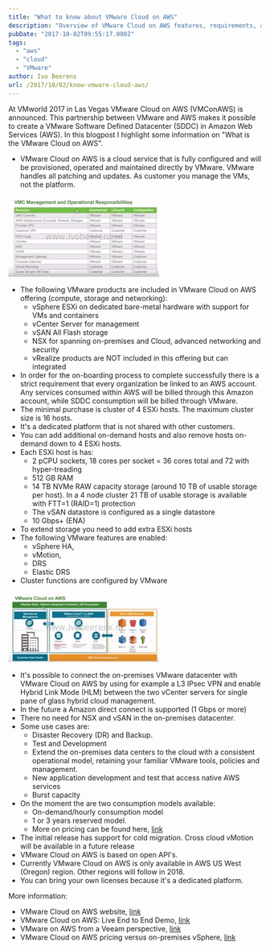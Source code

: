 ```yaml
---
title: "What to know about VMware Cloud on AWS"
description: "Overview of VMware Cloud on AWS features, requirements, and use cases."
pubDate: "2017-10-02T09:55:17.000Z"
tags: 
  - "aws"
  - "cloud"
  - "VMware"
author: Ivo Beerens
url: /2017/10/02/know-vmware-cloud-aws/
---
```


At VMworld 2017 in Las Vegas VMware Cloud on AWS (VMConAWS) is announced. This partnership between VMware and AWS makes it possible to create a VMware Software Defined Datacenter (SDDC) in Amazon Web Services (AWS). In this blogpost I highlight some information on "What is the VMware Cloud on AWS".

- VMware Cloud on AWS is a cloud service that is fully configured and will be provisioned, operated and maintained directly by VMware. VMware handles all patching and updates. As customer you manage the VMs, not the platform.

[![](images/1-300x161.jpg)](images/1.jpg)

- The following VMware products are included in VMware Cloud on AWS offering (compute, storage and networking):
    - vSphere ESXi on dedicated bare-metal hardware with support for VMs and containers
    - vCenter Server for management
    - vSAN All Flash storage
    - NSX for spanning on-premises and Cloud, advanced networking and security
    - vRealize products are NOT included in this offering but can integrated
- In order for the on-boarding process to complete successfully there is a strict requirement that every organization be linked to an AWS account. Any services consumed within AWS will be billed through this Amazon account, while SDDC consumption will be billed through VMware.
- The minimal purchase is cluster of 4 ESXi hosts. The maximum cluster size is 16 hosts.
- It's a dedicated platform that is not shared with other customers.
- You can add additional on-demand hosts and also remove hosts on-demand down to 4 ESXi hosts.
- Each ESXi host is has:
    - 2 pCPU sockets, 18 cores per socket = 36 cores total and 72 with hyper-treading
    - 512 GB RAM
    - 14 TB NVMe RAW capacity storage (around 10 TB of usable storage per host). In a 4 node cluster 21 TB of usable storage is available with FTT=1 (RAID=1) protection
    - The vSAN datastore is configured as a single datastore
    - 10 Gbps+ (ENA)
- To extend storage you need to add extra ESXi hosts
- The following VMware features are enabled:
    - vSphere HA,
    - vMotion,
    - DRS
    - Elastic DRS
- Cluster functions are configured by VMware

[![](images/3-300x140.jpg)](images/3.jpg)

- It's possible to connect the on-premises VMware datacenter with VMware Cloud on AWS by using for example a L3 IPsec VPN and enable Hybrid Link Mode (HLM) between the two vCenter servers for single pane of glass hybrid cloud management.
- In the future a Amazon direct connect is supported (1 Gbps or more)
- There no need for NSX and vSAN in the on-premises datacenter.
- Some use cases are:
    - Disaster Recovery (DR) and Backup.
    - Test and Development
    - Extend the on-premises data centers to the cloud with a consistent operational model, retaining your familiar VMware tools, policies and management.
    - New application development and test that access native AWS services
    - Burst capacity
- On the moment the are two consumption models available:
    - On-demand/hourly consumption model
    - 1 or 3 years reserved model.
    - More on pricing can be found here, [link](https://cloud.VMware.com/vmc-aws/pricing)
- The initial release has support for cold migration. Cross cloud vMotion will be available in a future release
- VMware Cloud on AWS is based on open API's.
- Currently VMware Cloud on AWS is only available in AWS US West (Oregon) region. Other regions will follow in 2018.
- You can bring your own licenses because it's a dedicated platform.

More information:

- VMware Cloud on AWS website, [link](https://cloud.VMware.com/vmc-aws)
- VMware Cloud on AWS: Live End to End Demo, [link](https://www.youtube.com/watch?v=JI_BUvgfXRg&feature=youtu.be)
- VMware on AWS from a Veeam perspective, [link](https://vzilla.co.uk/vzilla-blog/VMware-aws-will-look-veeam-perspective)
- VMware Cloud on AWS pricing versus on-premises vSphere, [link](http://searchservervirtualization.techtarget.com/tip/VMware-Cloud-on-AWS-pricing-versus-on-premises-vSphere)